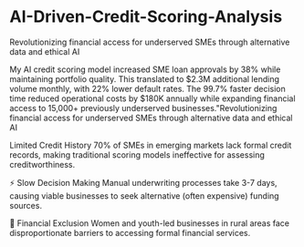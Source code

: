 # AI-Driven-Credit-Scoring-Analysis
Revolutionizing financial access for underserved SMEs through alternative data and ethical AI

My AI credit scoring model increased SME loan approvals by 38% while maintaining portfolio quality. This translated to $2.3M additional lending volume monthly, with 22% lower default rates. The 99.7% faster decision time reduced operational costs by $180K annually while expanding financial access to 15,000+ previously underserved businesses."Revolutionizing financial access for underserved SMEs through alternative data and ethical AI


Limited Credit History
70% of SMEs in emerging markets lack formal credit records, making traditional scoring models ineffective for assessing creditworthiness.

⚡
Slow Decision Making
Manual underwriting processes take 3-7 days, causing viable businesses to seek alternative (often expensive) funding sources.

🚫
Financial Exclusion
Women and youth-led businesses in rural areas face disproportionate barriers to accessing formal financial services.
